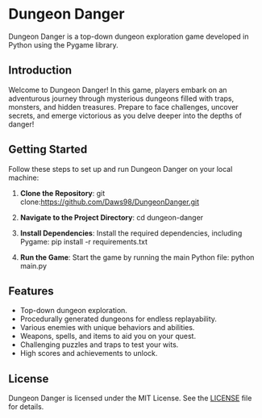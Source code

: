 # Dungeon Danger

Dungeon Danger is a top-down dungeon exploration game developed in Python using the Pygame library.

## Introduction

Welcome to Dungeon Danger! In this game, players embark on an adventurous journey through mysterious dungeons filled with traps, monsters, and hidden treasures. Prepare to face challenges, uncover secrets, and emerge victorious as you delve deeper into the depths of danger!

## Getting Started

Follow these steps to set up and run Dungeon Danger on your local machine:

1. **Clone the Repository**: git clone:https://github.com/Daws98/DungeonDanger.git

2. **Navigate to the Project Directory**: cd dungeon-danger

3. **Install Dependencies**: 
Install the required dependencies, including Pygame: pip install -r requirements.txt

4. **Run the Game**: 
Start the game by running the main Python file: python main.py

## Features

- Top-down dungeon exploration.
- Procedurally generated dungeons for endless replayability.
- Various enemies with unique behaviors and abilities.
- Weapons, spells, and items to aid you on your quest.
- Challenging puzzles and traps to test your wits.
- High scores and achievements to unlock.

## License

Dungeon Danger is licensed under the MIT License. See the [LICENSE](LICENSE) file for details.